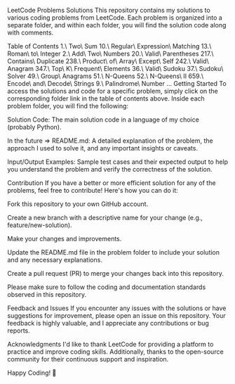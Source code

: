 LeetCode Problems Solutions
This repository contains my solutions to various coding problems from LeetCode. Each problem is organized into a separate folder, and within each folder, you will find the solution code along with comments.

Table of Contents
1.\ Two\ Sum
10.\ Regular\ Expression\ Matching
13.\ Roman\ to\ Integer
2.\ Add\ Two\ Numbers
20.\ Valid\ Parentheses
217.\ Contains\ Duplicate
238.\ Product\ of\ Array\ Except\ Self
242.\ Valid\ Anagram
347.\ Top\ K\ Frequent\ Elements
36.\ Valid\ Sudoku
37.\ Sudoku\ Solver
49.\ Group\ Anagrams
51.\ N-Queens
52.\ N-Queens\ II
659.\ Encode\ and\ Decode\ Strings
9.\ Palindrome\ Number
...
Getting Started
To access the solutions and code for a specific problem, simply click on the corresponding folder link in the table of contents above. Inside each problem folder, you will find the following:

Solution Code: The main solution code in a language of my choice (probably Python).

In the future => README.md: A detailed explanation of the problem, the approach I used to solve it, and any important insights or caveats.

Input/Output Examples: Sample test cases and their expected output to help you understand the problem and verify the correctness of the solution.

Contribution
If you have a better or more efficient solution for any of the problems, feel free to contribute! Here's how you can do it:

Fork this repository to your own GitHub account.

Create a new branch with a descriptive name for your change (e.g., feature/new-solution).

Make your changes and improvements.

Update the README.md file in the problem folder to include your solution and any necessary explanations.

Create a pull request (PR) to merge your changes back into this repository.

Please make sure to follow the coding and documentation standards observed in this repository.

Feedback and Issues
If you encounter any issues with the solutions or have suggestions for improvement, please open an issue on this repository. Your feedback is highly valuable, and I appreciate any contributions or bug reports.

Acknowledgments
I'd like to thank LeetCode for providing a platform to practice and improve coding skills. Additionally, thanks to the open-source community for their continuous support and inspiration.

Happy Coding! 🚀
